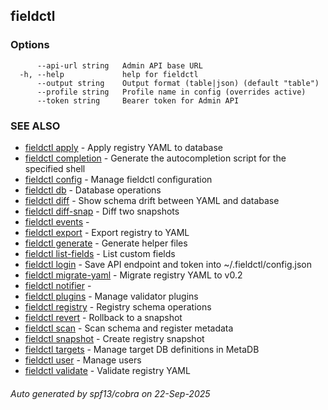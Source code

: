 ## fieldctl



### Options

```
      --api-url string   Admin API base URL
  -h, --help             help for fieldctl
      --output string    Output format (table|json) (default "table")
      --profile string   Profile name in config (overrides active)
      --token string     Bearer token for Admin API
```

### SEE ALSO

* [fieldctl apply](fieldctl_apply.md)	 - Apply registry YAML to database
* [fieldctl completion](fieldctl_completion.md)	 - Generate the autocompletion script for the specified shell
* [fieldctl config](fieldctl_config.md)	 - Manage fieldctl configuration
* [fieldctl db](fieldctl_db.md)	 - Database operations
* [fieldctl diff](fieldctl_diff.md)	 - Show schema drift between YAML and database
* [fieldctl diff-snap](fieldctl_diff-snap.md)	 - Diff two snapshots
* [fieldctl events](fieldctl_events.md)	 - 
* [fieldctl export](fieldctl_export.md)	 - Export registry to YAML
* [fieldctl generate](fieldctl_generate.md)	 - Generate helper files
* [fieldctl list-fields](fieldctl_list-fields.md)	 - List custom fields
* [fieldctl login](fieldctl_login.md)	 - Save API endpoint and token into ~/.fieldctl/config.json
* [fieldctl migrate-yaml](fieldctl_migrate-yaml.md)	 - Migrate registry YAML to v0.2
* [fieldctl notifier](fieldctl_notifier.md)	 - 
* [fieldctl plugins](fieldctl_plugins.md)	 - Manage validator plugins
* [fieldctl registry](fieldctl_registry.md)	 - Registry schema operations
* [fieldctl revert](fieldctl_revert.md)	 - Rollback to a snapshot
* [fieldctl scan](fieldctl_scan.md)	 - Scan schema and register metadata
* [fieldctl snapshot](fieldctl_snapshot.md)	 - Create registry snapshot
* [fieldctl targets](fieldctl_targets.md)	 - Manage target DB definitions in MetaDB
* [fieldctl user](fieldctl_user.md)	 - Manage users
* [fieldctl validate](fieldctl_validate.md)	 - Validate registry YAML

###### Auto generated by spf13/cobra on 22-Sep-2025
